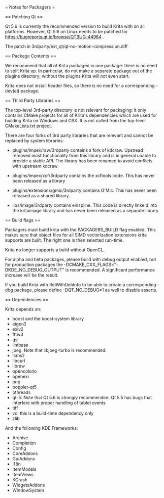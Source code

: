 = Notes for Packagers =

== Patching Qt ==

Qt 5.6 is currently the recommended version to build Krita with on all platforms. However, Qt 5.6 on Linux needs to be patched for https://bugreports.qt.io/browse/QTBUG-44964 .

The patch in 3rdparty/ext_qt/qt-no-motion-compression.diff 


== Package Contents ==

We recommend that all of Krita packaged in one package: there is no need to split Krita up. In particular, do not make a separate package out of the plugins directory; without the plugins Krita will not even start.

Krita does not install header files, so there is no need for a corresponding -dev(el) package.

== Third Party Libraries ==

The top-level 3rd-party directory is not relevant for packaging: it only contains CMake projects for all of Krita's dependencies which are used for building Krita on Windows and OSX. It is not called from the top-level CMakeLists.txt project.

There are four forks of 3rd party libraries that are relevant and cannot be replaced by system libraries:

* plugins/impex/raw/3rdparty contains a fork of kdcraw. Upstread removed most functionality from this library and is in general unable to provide a stable API. The library has been renamed to avoid conflicts with upstream kdcraw.

* plugins/impex/xcf/3rdparty contains the xcftools code. This has never been released as a library

* plugins/extensions/gmic/3rdparty contains G'Mic. This has never been released as a shared library.

* libs/image/3rdparty contains einspline. This code is directly linke d into the kritaimage library and has never been released as a separate library.

== Build flags ==

Packagers must build krita with the PACKAGERS_BUILD flag enabled. This makes sure that object files for all SIMD vectorization extensions krita supports are built. The right one is then selected run-time. 

Krita no longer supports a build without OpenGL.

For alpha and beta packages, please build with debug output enabled, but for production packages the -DCMAKE_CXX_FLAGS="-DKDE_NO_DEBUG_OUTPUT" is recommended. A significant performance increase will be the result.

If you build Krita with RelWithDebInfo to be able to create a corresponding  -dbg package, please define -DQT_NO_DEBUG=1 as well to disable asserts. 

== Dependencies ==

Krita depends on:

  * boost and the boost-system library        
  * eigen3       
  * exiv2   
  * fftw3   
  * gsl       
  * ilmbase   
  * jpeg: Note that libjpeg-turbo is recommended.       
  * lcms2     
  * libcurl   
  * libraw    
  * opencolorio
  * openexr   
  * png        
  * poppler-qt5
  * pthreads   
  * qt-5: Note that Qt 5.6 is _strongly_ recommended. Qt 5.5 has bugs that interfere with proper handling of tablet events
  * tiff  
  * vc: this is a build-time dependency only
  * zlib

And the following KDE Frameworks:

 * Archive 
 * Completion
 * Config 
 * CoreAddons
 * GuiAddons 
 * I18n 
 * ItemModels 
 * ItemViews
 * KCrash
 * WidgetsAddons 
 * WindowSystem
